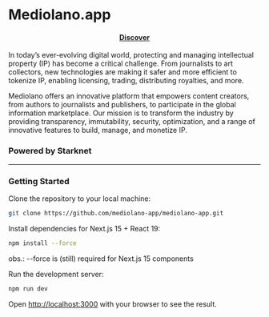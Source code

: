 # Mediolano.app

<h4 align="center">
  <a href="https://mediolano.app">Discover</a>
</h4>

In today’s ever-evolving digital world, protecting and managing intellectual property (IP) has become a critical challenge. From journalists to art collectors, new technologies are making it safer and more efficient to tokenize IP, enabling licensing, trading, distributing royalties, and more.

Mediolano offers an innovative platform that empowers content creators, from authors to journalists and publishers, to participate in the global information marketplace. Our mission is to transform the industry by providing transparency, immutability, security, optimization, and a range of innovative features to build, manage, and monetize IP.

### Powered by Starknet

---

### Getting Started

Clone the repository to your local machine:

```bash
git clone https://github.com/mediolano-app/mediolano-app.git
```
Install dependencies for Next.js 15 + React 19:

```bash
npm install --force
```
obs.: --force is (still) required for Next.js 15 components

Run the development server:

```bash
npm run dev
```

Open [http://localhost:3000](http://localhost:3000) with your browser to see the result.
